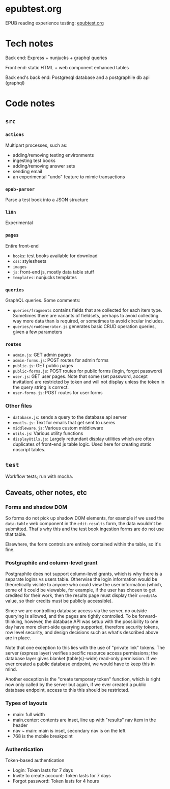 # epubtest.org

EPUB reading experience testing: [epubtest.org](http://epubtest.org)

# Tech notes

Back end: Express + nunjucks + graphql queries

Front end: static HTML + web component enhanced tables

Back end's back end: Postgresql database and a postgraphile db api (graphql)

# Code notes

## `src`

### `actions`

Multipart processes, such as:

* adding/removing testing environments
* ingesting test books
* adding/removing answer sets
* sending email
* an experimental "undo" feature to mimic transactions

### `epub-parser`

Parse a test book into a JSON structure

### `l10n`

Experimental

### `pages`

Entire front-end

* `books`: test books available for download
* `css`: stylesheets
* `images`
* `js`: front-end js, mostly data table stuff
* `templates`: nunjucks templates

### `queries`

GraphQL queries. Some comments:

* `queries/fragments` contains fields that are collected for each item type. Sometimes there are variants of fieldsets, perhaps to avoid collecting way more data than is required, or sometimes to avoid circular includes.
* `queries/crudGenerator.js` generates basic CRUD operation queries, given a few parameters

### `routes`

* `admin.js`: GET admin pages
* `admin-forms.js`: POST routes for admin forms
* `public.js`: GET public pages
* `public-forms.js`: POST routes for public forms (login, forgot password)
* `user.js`: GET user pages. Note that some (set password, accept invitation) are restricted by token and will not display unless the token in the query string is correct.
* `user-forms.js`: POST routes for user forms

### Other files

* `database.js`: sends a query to the database api server
* `emails.js`: Text for emails that get sent to useres
* `middleware.js`: Various custom middleware
* `utils.js`: Various utility functions
* `displayUtils.js`: Largely redundant display utilities which are often duplicates of front-end js table logic. Used here for creating static noscript tables.

## `test`

Workflow tests; run with mocha.

## Caveats, other notes, etc

### Forms and shadow DOM
So forms do not pick up shadow DOM elements, for example if we used the `data-table` web component in the `edit-results` form, the data wouldn't be submitted. That's why this and the test book ingestion forms are do not use that table. 

Elsewhere, the form controls are entirely contained within the table, so it's fine.

### Postgraphile and column-level grant

Postgraphile does not support column-level grants, which is why there is a separate logins vs users table. Otherwise the login information would be theoretically visible to anyone who could view the user information (which, some of it could be viewable, for example, if the user has chosen to get credited for their work, then the results page must display their `creditAs` value, so their credits must be publicly accessible).

Since we are controlling database access via the server, no outside querying is allowed, and the pages are tightly controlled. To be forward-thinking, however, the database API was setup with the possibility to one day have more client-side querying supported, therefore security tokens, row level security, and design decisions such as what's described above are in place.

Note that one exception to this lies with the use of "private link" tokens. The server (express layer) verifies specific resource access permissions; the database layer gives blanket (table(s)-wide) read-only permission. If we ever created a public database endpoint, we would have to keep this in mind. 

Another exception is the "create temporary token" function, which is right now only called by the server but again, if we ever created a public database endpoint, access to this this should be restricted.

### Types of layouts

* main: full width
* main.center: contents are inset, line up with "results" nav item in the header
* nav ~ main: main is inset, secondary nav is on the left
* 768 is the mobile breakpoint

### Authentication

Token-based authentication

* Login: Token lasts for 7 days
* Invite to create account: Token lasts for 7 days
* Forgot password: Token lasts for 4 hours

